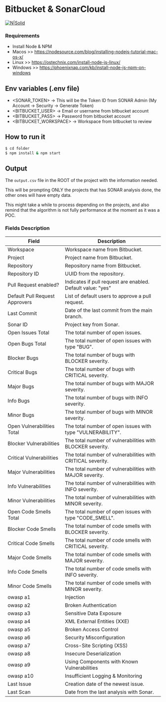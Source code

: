 # Bitbucket & SonarCloud

[![N|Solid](https://pbs.twimg.com/profile_images/543075498620760064/2rWxJDN5_400x400.jpeg)]()

### Requirements

* Install Node & NPM
* Macos >> https://nodesource.com/blog/installing-nodejs-tutorial-mac-os-x/
* Linux >> https://ostechnix.com/install-node-js-linux/
* Windows >> https://phoenixnap.com/kb/install-node-js-npm-on-windows

## Env variables (.env file)

* <SONAR_TOKEN> 		-> This will be the Token ID from SONAR Admin (My Account -> Security -> Generate Token)
* <BITBUCKET_USER> 		-> Email or username from bitbucket account
* <BITBUCKET_PASS> 		-> Password from bitbucket account
* <BITBUCKET_WORKSPACE> -> Workspace from bitbucket to review

## How to run it
```sh
$ cd folder
$ npm install & npm start
```

## Output

The `output.csv` file in the ROOT of the project with the information needed.

This will be prompting ONLY the projects that has SONAR analysis done, the other ones will have empty data.

This might take a while to process depending on the projects, and also remind that the algorithm is not fully performance at the moment as it was a POC.

### Fields Description

| Field                          | Description                                                 |
| ------------------------------ | ----------------------------------------------------------- |
| Workspace                      | Workspace name from Bitbucket.                              |
| Project                        | Project name from Bitbucket.                                |
| Repository                     | Repository name from Bitbucket.                             |
| Repository ID                  | UUID from the repository.                                   |
| Pull Request enabled?          | Indicates if pull request are enabled. Default value: "yes" |
| Default Pull Request Approvers | List of default users to approve a pull request.            |
| Last Commit                    | Date of the last commit from the main branch.               |
| Sonar ID                       | Project key from Sonar.                                     |
| Open Issues Total              | The total number of open issues.                            |
| Open Bugs Total                | The total number of open issues with type "BUG".            |
| Blocker Bugs                   | The total number of bugs with BLOCKER severity.             |
| Critical Bugs                  | The total number of bugs with CRITICAL severity.            |
| Major Bugs                     | The total number of bugs with MAJOR severity.               |
| Info Bugs                      | The total number of bugs with INFO severity.                |
| Minor Bugs                     | The total number of bugs with MINOR severity.               |
| Open Vulnerabilities Total     | The total number of open issues with type "VULNERABILITY".  |
| Blocker Vulnerabilities        | The total number of vulnerabilities with BLOCKER severity.  |
| Critical Vulnerabilities       | The total number of vulnerabilities with CRITICAL severity. |
| Major Vulnerabilities          | The total number of vulnerabilities with MAJOR severity.    |
| Info Vulnerabilities           | The total number of vulnerabilities with INFO severity.     |
| Minor Vulnerabilities          | The total number of vulnerabilities with MINOR severity.    |
| Open Code Smells Total         | The total number of open issues with type "CODE_SMELL".     |
| Blocker Code Smells            | The total number of code smells with BLOCKER severity.      |
| Critical Code Smells           | The total number of code smells with CRITICAL severity.     |
| Major Code Smells              | The total number of code smells with MAJOR severity.        |
| Info Code Smells               | The total number of code smells with INFO severity.         |
| Minor Code Smells              | The total number of code smells with MINOR severity.        |
| owasp a1                       | Injection                                                   |
| owasp a2                       | Broken Authentication                                       |
| owasp a3                       | Sensitive Data Exposure                                     |
| owasp a4                       | XML External Entities (XXE)                                 |
| owasp a5                       | Broken Access Control                                       |
| owasp a6                       | Security Misconfiguration                                   |
| owasp a7                       | Cross-Site Scripting (XSS)                                  |
| owasp a8                       | Insecure Deserialization                                    |
| owasp a9                       | Using Components with Known Vulnerabilities                 |
| owasp a10                      | Insufficient Logging & Monitoring                           |
| Last Issue                     | Creation date of the newest issue.                          |
| Last Scan                      | Date from the last analysis with Sonar.                     |

